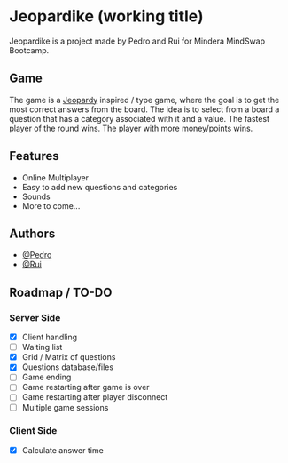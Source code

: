 # Jeopardike (working title)

Jeopardike is a project made by Pedro and Rui for Mindera MindSwap Bootcamp.

## Game

The game is a [Jeopardy](https://en.wikipedia.org/wiki/Jeopardy!) inspired / type game, where the goal is to get the most correct answers from the board.
The idea is to select from a board a question that has a category associated with it and a value. The fastest player of the round wins. The player with more money/points wins.

## Features

- Online Multiplayer
- Easy to add new questions and categories
- Sounds
- More to come...

## Authors

- [@Pedro](https://www.github.com/nuntera)
- [@Rui](https://www.github.com/rui-tx)

## Roadmap / TO-DO
### Server Side
- [x] Client handling
- [ ] Waiting list
- [x] Grid / Matrix of questions
- [x] Questions database/files
- [ ] Game ending
- [ ] Game restarting after game is over
- [ ] Game restarting after player disconnect
- [ ] Multiple game sessions

### Client Side
- [x] Calculate answer time
      
